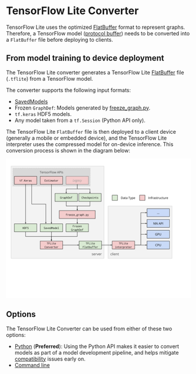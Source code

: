 # TensorFlow Lite Converter

TensorFlow Lite uses the optimized
[FlatBuffer](https://google.github.io/flatbuffers/) format to represent graphs.
Therefore, a TensorFlow model
([protocol buffer](https://developers.google.com/protocol-buffers/)) needs to be
converted into a `FlatBuffer` file before deploying to clients.

## From model training to device deployment

The TensorFlow Lite converter generates a TensorFlow Lite
[FlatBuffer](https://google.github.io/flatbuffers/) file (`.tflite`) from a
TensorFlow model.

The converter supports the following input formats:

*   [SavedModels](https://www.tensorflow.org/guide/saved_model#using_savedmodel_with_estimators)
*   Frozen `GraphDef`: Models generated by
    [freeze_graph.py](https://github.com/tensorflow/tensorflow/blob/master/tensorflow/python/tools/freeze_graph.py).
*   `tf.keras` HDF5 models.
*   Any model taken from a `tf.Session` (Python API only).

The TensorFlow Lite `FlatBuffer` file is then deployed to a client device
(generally a mobile or embedded device), and the TensorFlow Lite interpreter
uses the compressed model for on-device inference. This conversion process is
shown in the diagram below:

![TFLite converter workflow](../images/convert/workflow.svg)

## Options

The TensorFlow Lite Converter can be used from either of these two options:

*   [Python](python_api.md) (**Preferred**): Using the Python API makes it
    easier to convert models as part of a model development pipeline, and helps
    mitigate [compatibility](../tf_ops_compatibility.md) issues early on.
*   [Command line](cmdline_examples.md)
